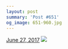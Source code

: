 ```yaml
---
layout: post
summary: 'Post #651'
og_image: 651-960.jpg
---
```


<p>
  <time><a href="/651">June 27, 2017</a></time>
  <a href="/651"><img src="{{ site.assets_url }}/651-480.jpg" srcset="{{ site.assets_url }}/651-240.jpg 240w, {{ site.assets_url }}/651-480.jpg 480w, {{ site.assets_url }}/651-720.jpg 720w, {{ site.assets_url }}/651-960.jpg 960w" sizes="(min-width: 700px) 50vw, calc(100vw - 2rem)" /></a>
</p>
